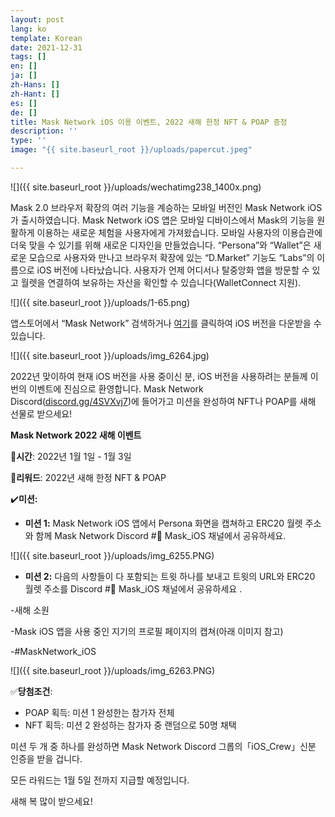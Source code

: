 ```yaml
---
layout: post
lang: ko
template: Korean
date: 2021-12-31
tags: []
en: []
ja: []
zh-Hans: []
zh-Hant: []
es: []
de: []
title: Mask Network iOS 이용 이벤트, 2022 새해 한정 NFT & POAP 증정
description: ''
type: ''
image: "{{ site.baseurl_root }}/uploads/papercut.jpeg"

---
```

![]({{ site.baseurl_root }}/uploads/wechatimg238_1400x.png)

Mask 2.0 브라우저 확장의 여러 기능을 계승하는 모바일 버전인 Mask Network iOS가 출시하였습니다. Mask Network iOS 앱은 모바일 디바이스에서 Mask의 기능을 원활하게 이용하는 새로운 체험을 사용자에게 가져왔습니다. 모바일 사용자의 이용습관에 더욱 맞을 수 있기를 위해 새로운 디자인을 만들었습니다. “Persona”와 “Wallet”은 새로운 모습으로 사용자와 만나고 브라우저 확장에 있는 “D.Market” 기능도 “Labs”의 이름으로 iOS 버전에 나타났습니다. 사용자가 언제 어디서나 탈중앙화 앱을 방문할 수 있고 월렛을 연결하여 보유하는 자산을 확인할 수 있습니다(WalletConnect 지원).

![]({{ site.baseurl_root }}/uploads/1-65.png)

앱스토어에서 “Mask Network” 검색하거나 [여기](https://apps.apple.com/app/id1478382964)를 클릭하여 iOS 버전을 다운받을 수 있습니다.

![]({{ site.baseurl_root }}/uploads/img_6264.jpg)

2022년 맞이하여 현재 iOS 버전을 사용 중이신 분, iOS 버전을 사용하려는 분들께 이번의 이벤트에 진심으로 환영합니다. Mask Network Discord([discord.gg/4SVXvj7](https://t.co/FxIFr1QpSv))에 들어가고 미션을 완성하여 NFT나 POAP를 새해 선물로 받으세요!

**Mask Network 2022 새해 이벤트**

📅**시간**: 2022년 1월 1일 - 1월 3일

🎁**리워드**: 2022년 새해 한정 NFT & POAP

✔️**미션:**

* **미션 1:** Mask Network iOS 앱에서 Persona 화면을 캡쳐하고 ERC20 월렛 주소와 함께 Mask Network Discord #📱 Mask_iOS 채널에서 공유하세요.

![]({{ site.baseurl_root }}/uploads/img_6255.PNG)

* **미션 2:** 다음의 사항들이 다 포함되는 트윗 하나를 보내고 트윗의 URL와 ERC20 월렛 주소를 Discord #📱 Mask_iOS 채널에서 공유하세요 .

\-새해 소원

\-Mask iOS 앱을 사용 중인 지기의 프로필 페이지의 캡쳐(아래 이미지 참고)

\-#MaskNetwork_iOS

![]({{ site.baseurl_root }}/uploads/img_6263.PNG)

✅**당첨조건**:

* POAP 획득: 미션 1 완성한는 참가자 전체
* NFT 획득: 미션 2 완성하는 참가자 중 랜덤으로 50명 채택

미션 두 개 중 하나를 완성하면 Mask Network Discord 그롭의「iOS_Crew」신분 인증을 받을 겁니다.

모든 라워드는 1월 5일 전까지 지급할 예정입니다.

새해 복 많이 받으세요!
